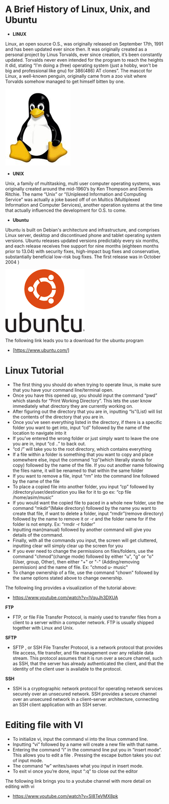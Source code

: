 # A Brief History of Linux, Unix, and Ubuntu
- **LINUX**

Linux, an open source O.S., was originally released on September 17th, 1991 and has been updated ever since then.
It was originally created as a personal project by Linus Torvalds, ever since creation, it’s been constantly updated. 
Torvalds never even intended for the program to reach the heights it did, stating “I'm doing a (free) operating system (just a hobby, won't be big and professional like gnu) for 386(486) AT clones”. 
The mascot for Linux, a well-known penguin, originally came from a zoo visit where Torvalds somehow managed to get himself bitten by one. 

![alt text](images/penguin.jpg)

- **UNIX**

Unix,  a family of multitasking, multi user computer operating systems, was originally created around the mid-1960’s by Ken Thompson and Dennis Ritchie. 
The name “Unix” or “(Uniplexed Information and Computing Service” was actually a joke based off of on Multics (Multiplexed Information and Computer Services), 
another operation systems at the time that actually influenced the development for O.S. to come.


- **Ubuntu**

Ubuntu is built on Debian's architecture and infrastructure, and comprises Linux server, desktop and discontinued phone and tablet operating system versions.
Ubuntu releases updated versions predictably every six months, and each release receives free support for nine months (eighteen months prior to 13.04) with security fixes, high-impact bug fixes and conservative, 
substantially beneficial low-risk bug fixes. The first release was in October 2004
)

![alt text](images/ubuntu.png)

The following link leads you to a download for the ubuntu program

- [https://www.ubuntu.com/]

Linux Tutorial
==
- The first thing you should do when trying to operate linux, is make sure that you have your 
command line/terminal open.
- Once you have this opened up, you should input the command “pwd” which stands for “Print Working Directory”. This lets the user know immediately what directory they are currently working on.
- After figuring out the directory that you are in, inputting “ls”(List) will list the contents of the directory that you are in.
- Once you’ve seen everything listed in the directory, if there is a specific folder you want to get into, input “cd” followed by the name of the location to navigate into it 
- If you’ve entered the wrong folder or just simply want to leave the one you are in, input “cd ..” to back out.     
- “cd /” will take you to the root directory, which contains everything
- If a file within a folder is something that you want to copy and place somewhere else, input the command “cp”(which literally stands for copy) followed by the name of the file.   If you out another name following the files name, it will be renamed to that within the same folder
- If you want to remove a file, input “rm” into the command line followed by the name of the file
- To place a copied file into another folder, you input “cp” followed by /directory/user/destination you like for it to go ex: “cp file /home/asim/music”
- If you would want the copied file to paced in a whole new folder, use the command “mkdir”(Make directory) followed by the name you want  to create that file, if want to delete a folder, input “rmdir”(remove directory) followed by the name to remove it or -r and the folder name for if the folder is not empty. Ex: “rmdir -r folder”
- Inputting man(manual) followed by another command will give you details of the command.
- Finally, with all the commands you input, the screen will get cluttered, inputting clear will simply clear up the screen for you 
- If you ever need to change the permissions on files/folders, use the command "chmod"(change mode) followed by either "u", "g"
or "o"(User, group, Other), then either "+" or "-" (Adding/removing permission) and the name of file. Ex: "chmod u- music"
- To change ownership of a file, use the command "chown" followed by the same options stated above to change
ownership.

The following ling provides a visualization of the tutorial above:

- https://www.youtube.com/watch?v=IVquJh3DXUA

**FTP**
- FTP, or file File Transfer Protocol, is mainly used to transfer files from a client to a server within a computer network. 
FTP is usually shipped together with Linux and Unix.

**SFTP**
- SFTP , or SSH File Transfer Protocol, is a network protocol that provides file access, file transfer, and file management over any reliable data stream. 
This protocol assumes that it is run over a secure channel, such as SSH, that the server has already authenticated the client, and that the identity of the client user is available to the protocol.

**SSH**

- SSH is a cryptographic network protocol for operating network services securely over an unsecured network. 
SSH provides a secure channel over an unsecured network in a client–server architecture, connecting an SSH client application with an SSH server.
 
# Editing file with VI

- To initialize vi, input the command vi into the linux command line.
- Inputting “vi” followed by a name will create a new file with that name.
- Entering the command “i” in the command line put you in “insert mode”. This allows you to edit a file . Pressing the escape button takes you out of input mode.
- The command “w” writes/saves what you input in insert mode.
- To exit vi once you’re done, input “:q” to close out the editor 

The following link brings you to a youtube channel with more detail 
on editing with vi


- https://www.youtube.com/watch?v=SI8TeVMX8pk
 